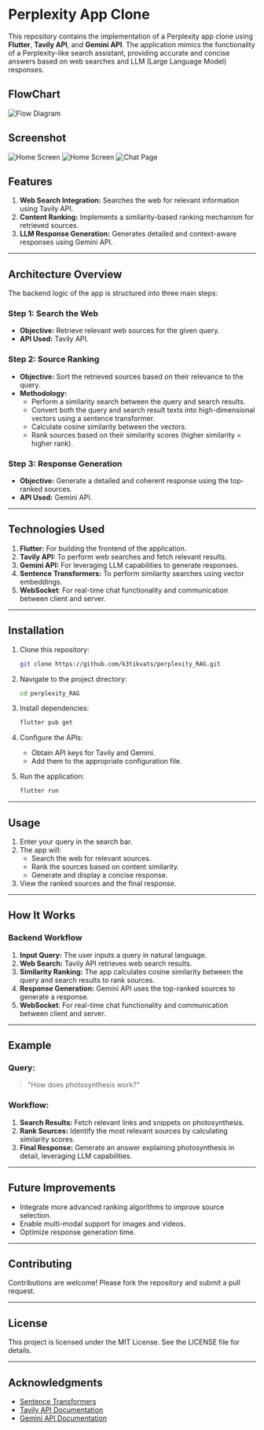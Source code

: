 # Perplexity App Clone

This repository contains the implementation of a Perplexity app clone using **Flutter**, **Tavily API**, and **Gemini API**. The application mimics the functionality of a Perplexity-like search assistant, providing accurate and concise answers based on web searches and LLM (Large Language Model) responses.
## FlowChart
![Flow Diagram](screenshots/flowchart.png)
## Screenshot
![Home Screen](screenshots/home_screen.png)
![Home Screen](screenshots/expanded.png)
![Chat Page](screenshots/chat_page.png)

## Features

1. **Web Search Integration:** Searches the web for relevant information using Tavily API.
2. **Content Ranking:** Implements a similarity-based ranking mechanism for retrieved sources.
3. **LLM Response Generation:** Generates detailed and context-aware responses using Gemini API.

---

## Architecture Overview

The backend logic of the app is structured into three main steps:

### Step 1: Search the Web
- **Objective:** Retrieve relevant web sources for the given query.
- **API Used:** Tavily API.

### Step 2: Source Ranking
- **Objective:** Sort the retrieved sources based on their relevance to the query.
- **Methodology:**
  - Perform a similarity search between the query and search results.
  - Convert both the query and search result texts into high-dimensional vectors using a sentence transformer.
  - Calculate cosine similarity between the vectors.
  - Rank sources based on their similarity scores (higher similarity = higher rank).

### Step 3: Response Generation
- **Objective:** Generate a detailed and coherent response using the top-ranked sources.
- **API Used:** Gemini API.

---

## Technologies Used

1. **Flutter:** For building the frontend of the application.
2. **Tavily API:** To perform web searches and fetch relevant results.
3. **Gemini API:** For leveraging LLM capabilities to generate responses.
4. **Sentence Transformers:** To perform similarity searches using vector embeddings.
5. **WebSocket**: For real-time chat functionality and communication between client and server.
---

## Installation

1. Clone this repository:
   ```bash
   git clone https://github.com/k3tikvats/perplexity_RAG.git
   ```
2. Navigate to the project directory:
   ```bash
   cd perplexity_RAG
   ```
3. Install dependencies:
   ```bash
   flutter pub get
   ```
4. Configure the APIs:
   - Obtain API keys for Tavily and Gemini.
   - Add them to the appropriate configuration file.

5. Run the application:
   ```bash
   flutter run
   ```

---

## Usage

1. Enter your query in the search bar.
2. The app will:
   - Search the web for relevant sources.
   - Rank the sources based on content similarity.
   - Generate and display a concise response.
3. View the ranked sources and the final response.

---

## How It Works

### Backend Workflow
1. **Input Query:** The user inputs a query in natural language.
2. **Web Search:** Tavily API retrieves web search results.
3. **Similarity Ranking:** The app calculates cosine similarity between the query and search results to rank sources.
4. **Response Generation:** Gemini API uses the top-ranked sources to generate a response.
5. **WebSocket**: For real-time chat functionality and communication between client and server.
---

## Example

### Query:
> "How does photosynthesis work?"

### Workflow:
1. **Search Results:** Fetch relevant links and snippets on photosynthesis.
2. **Rank Sources:** Identify the most relevant sources by calculating similarity scores.
3. **Final Response:** Generate an answer explaining photosynthesis in detail, leveraging LLM capabilities.

---

## Future Improvements

- Integrate more advanced ranking algorithms to improve source selection.
- Enable multi-modal support for images and videos.
- Optimize response generation time.

---

## Contributing

Contributions are welcome! Please fork the repository and submit a pull request.

---

## License

This project is licensed under the MIT License. See the LICENSE file for details.

---

## Acknowledgments

- [Sentence Transformers](https://www.sbert.net/)
- [Tavily API Documentation](https://tavily-docs-link)
- [Gemini API Documentation](https://gemini-docs-link)

